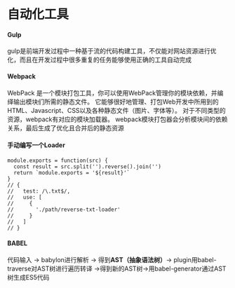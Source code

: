 # 自动化工具

#### Gulp

gulp是前端开发过程中一种基于流的代码构建工具，不仅能对网站资源进行优化，而且在开发过程中很多重复的任务能够使用正确的工具自动完成

#### Webpack

WebPack 是一个模块打包工具，你可以使用WebPack管理你的模块依赖，并编绎输出模块们所需的静态文件。
它能够很好地管理、打包Web开发中所用到的HTML、Javascript、CSS以及各种静态文件（图片、字体等）。
对于不同类型的资源，webpack有对应的模块加载器。
webpack模块打包器会分析模块间的依赖关系，最后生成了优化且合并后的静态资源

#### 手动编写一个Loader

```JS
module.exports = function(src) {
  const result = src.split('').reverse().join('')
  return `module.exports = '${result}'`
}
// {
//   test: /\.txt$/,
//   use: [
//     {
//       './path/reverse-txt-loader'
//     }
//   ]
// }
```

#### BABEL

代码输入 -> babylon进行解析 -> 得到**AST（抽象语法树）**-> plugin用babel-traverse对AST树进行遍历转译 ->得到新的AST树->用babel-generator通过AST树生成ES5代码